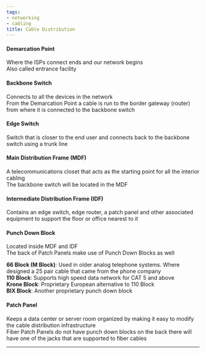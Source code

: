 ```yaml
---
tags:
- networking
- cabling
title: Cable Distribution
---
```


#### Demarcation Point
Where the ISPs connect ends and our network begins  
Also called entrance facility

#### Backbone Switch
Connects to all the devices in the network  
From the Demarcation Point a cable is run to the border gateway (router) from where it is connected to the backbone switch

#### Edge Switch
Switch that is closer to the end user and connects back to the backbone switch using a trunk line

#### Main Distribution Frame (MDF)
A telecommunications closet that acts as the starting point for all the interior cabling  
The backbone switch will be located in the MDF

#### Intermediate Distribution Frame (IDF)
Contains an edge switch, edge router, a patch panel and other associated equipment to support the floor or office nearest to it

#### Punch Down Block
Located inside MDF and IDF  
The back of Patch Panels make use of Punch Down Blocks as well

**66 Block (M Block)**: Used in older analog telephone systems. Where designed a 25 pair cable that came from the phone company  
**110 Block**: Supports high speed data network for CAT 5 and above  
**Krone Block**: Proprietary European alternative to 110 Block  
**BIX Block**: Another proprietary punch down block  

#### Patch Panel
Keeps a data center or server room organized by making it easy to modify the cable distribution infrastructure  
Fiber Patch Panels do not have punch down blocks on the back there will have one of the jacks that are supported to fiber cables 

---